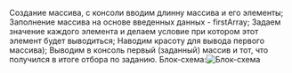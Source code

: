 Создание массива, с консоли вводим длинну массива и его элементы;
Заполнение массива на основе введенных данных - firstArray;
Задаем значение каждого элемента и делаем условие при котором этот элемент будет выводиться;
Наводим красоту для вывода первого массива);
Выводим в консоль первый (заданный) массив и тот, что получился в итоге отбора по заданию.
Блок-схема:![Блок-схема](https://user-images.githubusercontent.com/81619290/183077735-06b1c4f9-23cc-4097-b3de-54622246d09a.jpg)
